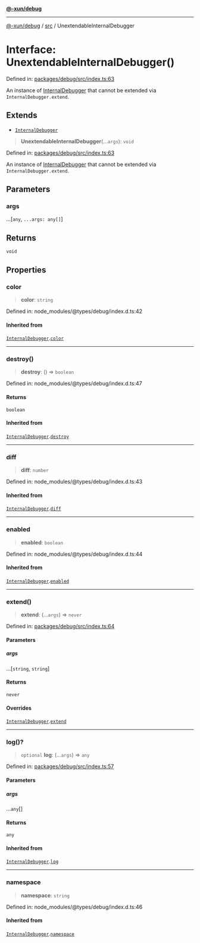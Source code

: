 [**@-xun/debug**](../../README.md)

***

[@-xun/debug](../../README.md) / [src](../README.md) / UnextendableInternalDebugger

# Interface: UnextendableInternalDebugger()

Defined in: [packages/debug/src/index.ts:63](https://github.com/Xunnamius/rejoinder/blob/dd2fd7448223b17b0b7fad4f16950e431fddfc71/packages/debug/src/index.ts#L63)

An instance of [InternalDebugger](InternalDebugger.md) that cannot be extended via
`InternalDebugger.extend`.

## Extends

- [`InternalDebugger`](InternalDebugger.md)

> **UnextendableInternalDebugger**(...`args`): `void`

Defined in: [packages/debug/src/index.ts:63](https://github.com/Xunnamius/rejoinder/blob/dd2fd7448223b17b0b7fad4f16950e431fddfc71/packages/debug/src/index.ts#L63)

An instance of [InternalDebugger](InternalDebugger.md) that cannot be extended via
`InternalDebugger.extend`.

## Parameters

### args

...\[`any`, `...args: any[]`\]

## Returns

`void`

## Properties

### color

> **color**: `string`

Defined in: node\_modules/@types/debug/index.d.ts:42

#### Inherited from

[`InternalDebugger`](InternalDebugger.md).[`color`](InternalDebugger.md#color)

***

### destroy()

> **destroy**: () => `boolean`

Defined in: node\_modules/@types/debug/index.d.ts:47

#### Returns

`boolean`

#### Inherited from

[`InternalDebugger`](InternalDebugger.md).[`destroy`](InternalDebugger.md#destroy)

***

### diff

> **diff**: `number`

Defined in: node\_modules/@types/debug/index.d.ts:43

#### Inherited from

[`InternalDebugger`](InternalDebugger.md).[`diff`](InternalDebugger.md#diff)

***

### enabled

> **enabled**: `boolean`

Defined in: node\_modules/@types/debug/index.d.ts:44

#### Inherited from

[`InternalDebugger`](InternalDebugger.md).[`enabled`](InternalDebugger.md#enabled)

***

### extend()

> **extend**: (...`args`) => `never`

Defined in: [packages/debug/src/index.ts:64](https://github.com/Xunnamius/rejoinder/blob/dd2fd7448223b17b0b7fad4f16950e431fddfc71/packages/debug/src/index.ts#L64)

#### Parameters

##### args

...\[`string`, `string`\]

#### Returns

`never`

#### Overrides

[`InternalDebugger`](InternalDebugger.md).[`extend`](InternalDebugger.md#extend)

***

### log()?

> `optional` **log**: (...`args`) => `any`

Defined in: [packages/debug/src/index.ts:57](https://github.com/Xunnamius/rejoinder/blob/dd2fd7448223b17b0b7fad4f16950e431fddfc71/packages/debug/src/index.ts#L57)

#### Parameters

##### args

...`any`[]

#### Returns

`any`

#### Inherited from

[`InternalDebugger`](InternalDebugger.md).[`log`](InternalDebugger.md#log)

***

### namespace

> **namespace**: `string`

Defined in: node\_modules/@types/debug/index.d.ts:46

#### Inherited from

[`InternalDebugger`](InternalDebugger.md).[`namespace`](InternalDebugger.md#namespace)
